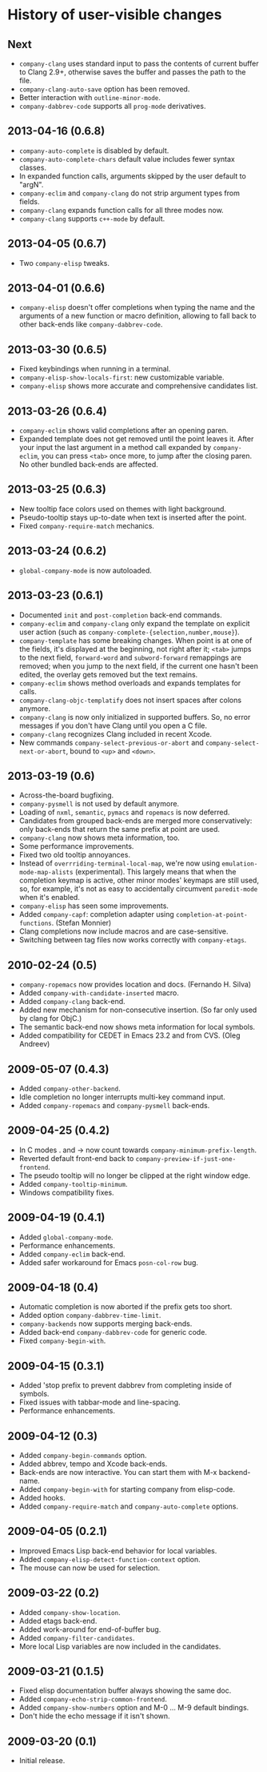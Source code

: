 # History of user-visible changes

## Next

* `company-clang` uses standard input to pass the contents of current buffer to
  Clang 2.9+, otherwise saves the buffer and passes the path to the file.
* `company-clang-auto-save` option has been removed.
* Better interaction with `outline-minor-mode`.
* `company-dabbrev-code` supports all `prog-mode` derivatives.

## 2013-04-16 (0.6.8)

* `company-auto-complete` is disabled by default.
* `company-auto-complete-chars` default value includes fewer syntax classes.
* In expanded function calls, arguments skipped by the user default to "argN".
* `company-eclim` and `company-clang` do not strip argument types from fields.
* `company-clang` expands function calls for all three modes now.
* `company-clang` supports `c++-mode` by default.

## 2013-04-05 (0.6.7)

* Two `company-elisp` tweaks.

## 2013-04-01 (0.6.6)

* `company-elisp` doesn't offer completions when typing the name and the
  arguments of a new function or macro definition, allowing to fall back to
  other back-ends like `company-dabbrev-code`.

## 2013-03-30 (0.6.5)

* Fixed keybindings when running in a terminal.
* `company-elisp-show-locals-first`: new customizable variable.
* `company-elisp` shows more accurate and comprehensive candidates list.

## 2013-03-26 (0.6.4)

* `company-eclim` shows valid completions after an opening paren.
* Expanded template does not get removed until the point leaves it.  After your
  input the last argument in a method call expanded by `company-eclim`, you can
  press `<tab>` once more, to jump after the closing paren.  No other bundled
  back-ends are affected.

## 2013-03-25 (0.6.3)

* New tooltip face colors used on themes with light background.
* Pseudo-tooltip stays up-to-date when text is inserted after the point.
* Fixed `company-require-match` mechanics.

## 2013-03-24 (0.6.2)

* `global-company-mode` is now autoloaded.

## 2013-03-23 (0.6.1)

* Documented `init` and `post-completion` back-end commands.
* `company-eclim` and `company-clang` only expand the template on explicit user
  action (such as `company-complete-{selection,number,mouse}`).
* `company-template` has some breaking changes.  When point is at one of the
  fields, it's displayed at the beginning, not right after it; `<tab>` jumps to
  the next field, `forward-word` and `subword-forward` remappings are removed;
  when you jump to the next field, if the current one hasn't been edited, the
  overlay gets removed but the text remains.
* `company-eclim` shows method overloads and expands templates for calls.
* `company-clang-objc-templatify` does not insert spaces after colons anymore.
* `company-clang` is now only initialized in supported buffers.
  So, no error messages if you don't have Clang until you open a C file.
* `company-clang` recognizes Clang included in recent Xcode.
* New commands `company-select-previous-or-abort` and
  `company-select-next-or-abort`, bound to `<up>` and `<down>`.

## 2013-03-19 (0.6)

* Across-the-board bugfixing.
* `company-pysmell` is not used by default anymore.
* Loading of `nxml`, `semantic`, `pymacs` and `ropemacs` is now deferred.
* Candidates from grouped back-ends are merged more conservatively: only
  back-ends that return the same prefix at point are used.
* `company-clang` now shows meta information, too.
* Some performance improvements.
* Fixed two old tooltip annoyances.
* Instead of `overrriding-terminal-local-map`, we're now using
  `emulation-mode-map-alists` (experimental).  This largely means that when the
  completion keymap is active, other minor modes' keymaps are still used, so,
  for example, it's not as easy to accidentally circumvent `paredit-mode`
  when it's enabled.
* `company-elisp` has seen some improvements.
* Added `company-capf`: completion adapter using
  `completion-at-point-functions`.  (Stefan Monnier)
* Clang completions now include macros and are case-sensitive.
* Switching between tag files now works correctly with `company-etags`.

## 2010-02-24 (0.5)

* `company-ropemacs` now provides location and docs.  (Fernando H. Silva)
* Added `company-with-candidate-inserted` macro.
* Added `company-clang` back-end.
* Added new mechanism for non-consecutive insertion.
  (So far only used by clang for ObjC.)
* The semantic back-end now shows meta information for local symbols.
* Added compatibility for CEDET in Emacs 23.2 and from CVS.  (Oleg Andreev)

## 2009-05-07 (0.4.3)

* Added `company-other-backend`.
* Idle completion no longer interrupts multi-key command input.
* Added `company-ropemacs` and `company-pysmell` back-ends.

## 2009-04-25 (0.4.2)

* In C modes . and -> now count towards `company-minimum-prefix-length`.
* Reverted default front-end back to `company-preview-if-just-one-frontend`.
* The pseudo tooltip will no longer be clipped at the right window edge.
* Added `company-tooltip-minimum`.
* Windows compatibility fixes.

## 2009-04-19 (0.4.1)

* Added `global-company-mode`.
* Performance enhancements.
* Added `company-eclim` back-end.
* Added safer workaround for Emacs `posn-col-row` bug.

## 2009-04-18 (0.4)

* Automatic completion is now aborted if the prefix gets too short.
* Added option `company-dabbrev-time-limit`.
* `company-backends` now supports merging back-ends.
* Added back-end `company-dabbrev-code` for generic code.
* Fixed `company-begin-with`.

## 2009-04-15 (0.3.1)

* Added 'stop prefix to prevent dabbrev from completing inside of symbols.
* Fixed issues with tabbar-mode and line-spacing.
* Performance enhancements.

## 2009-04-12 (0.3)

* Added `company-begin-commands` option.
* Added abbrev, tempo and Xcode back-ends.
* Back-ends are now interactive.  You can start them with M-x backend-name.
* Added `company-begin-with` for starting company from elisp-code.
* Added hooks.
* Added `company-require-match` and `company-auto-complete` options.

## 2009-04-05 (0.2.1)

* Improved Emacs Lisp back-end behavior for local variables.
* Added `company-elisp-detect-function-context` option.
* The mouse can now be used for selection.

## 2009-03-22 (0.2)

* Added `company-show-location`.
* Added etags back-end.
* Added work-around for end-of-buffer bug.
* Added `company-filter-candidates`.
* More local Lisp variables are now included in the candidates.

## 2009-03-21 (0.1.5)

* Fixed elisp documentation buffer always showing the same doc.
* Added `company-echo-strip-common-frontend`.
* Added `company-show-numbers` option and M-0 ... M-9 default bindings.
* Don't hide the echo message if it isn't shown.

## 2009-03-20 (0.1)

* Initial release.

